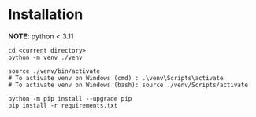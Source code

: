 # Installation

**NOTE**: python < 3.11

```
cd <current directory>
python -m venv ./venv

source ./venv/bin/activate
# To activate venv on Windows (cmd) : .\venv\Scripts\activate
# To activate venv on Windows (bash): source ./venv/Scripts/activate

python -m pip install --upgrade pip
pip install -r requirements.txt
```
